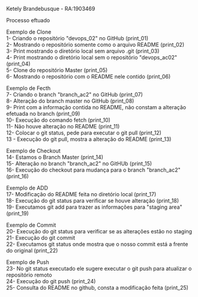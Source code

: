 Ketely Brandebusque - RA:1903469  

Processo eftuado 

Exemplo de Clone  
1- Criando o repositório "devops_02" no GitHub (print_01)  
2- Mostrando o repositório somente como o arquivo README (print_02)  
3- Print mostrando o diretório local sem arquivo .git (print_03)  
4- Print mostrando o diretório local sem o repositório "devops_ac02" (print_04)  
5- Clone do repositório Master (print_05)  
6- Mostrando o repositório com o README nele contido (print_06)  
  
Exemplo de Fecth  
7- Criando o branch "branch_ac2" no GitHub (print_07)  
8- Alteração do branch master no GitHub  (print_08)  
9- Print com a informação contida no README, não constam a alteração efetuada no branch (print_09)  
10- Execução do comando fetch (print_10)  
11- Não houve alteração no README (print_11)  
12- Colocar o git status, pede para executar o git pull (print_12)  
13 - Execução do git pull, mostra a alteração do README (print_13)  
  
Exemplo de Checkout  
14- Estamos o Branch Master (print_14)  
15- Alteração no branch "branch_ac2" no GitHUb (print_15)  
16- Execução do checkout para mudança para o branch "branch_ac2" (print_16)  
  
Exemplo de ADD  
17- Modificação do README feita no diretório local (print_17)  
18- Execução do git status para verificar se houve alteração (print_18)  
19- Executamos git add para trazer as informações para "staging area" (print_19)  
  
Exemplo de Commit  
20- Execução do git status para verificar se as alterações estão no staging  
21- Execução do git commit  
22- Executamos git status onde mostra que o nosso commit está a frente do original (print_22)  
  
Exemplo de Push  
23- No git status executado ele sugere executar o git push para atualizar o repositório remoto   
24- Execução do git push (print_24)  
25- Consulta do README no github, consta a modificação feita (print_25)  
